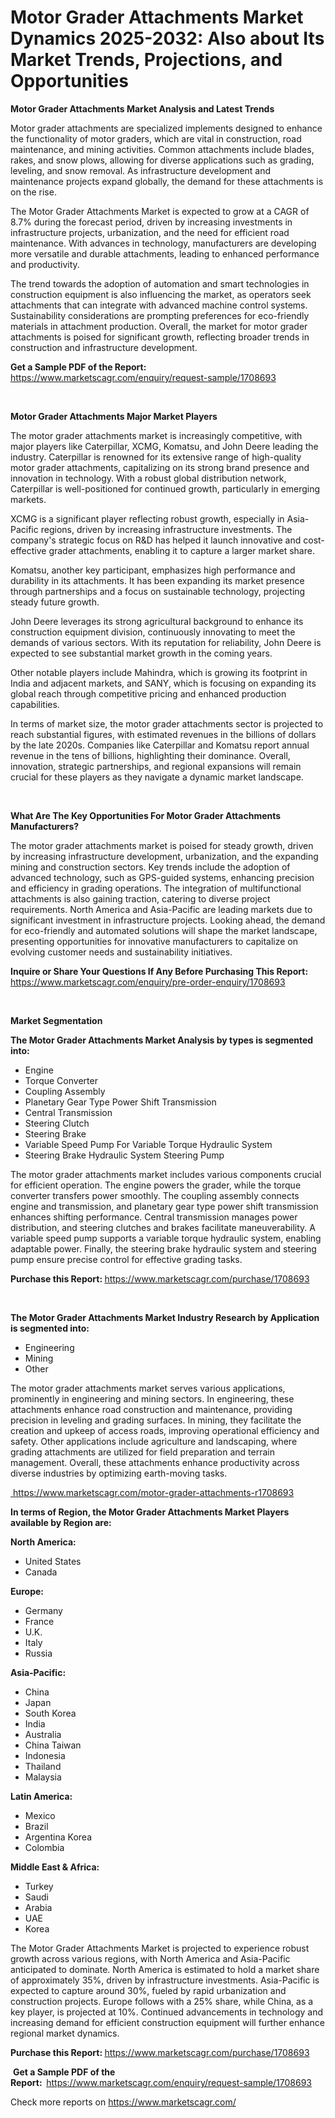 <p><h1>Motor Grader Attachments Market Dynamics 2025-2032: Also about Its Market Trends, Projections, and Opportunities</h1></p><p><strong>Motor Grader Attachments Market Analysis and Latest Trends</strong></p>
<p><p>Motor grader attachments are specialized implements designed to enhance the functionality of motor graders, which are vital in construction, road maintenance, and mining activities. Common attachments include blades, rakes, and snow plows, allowing for diverse applications such as grading, leveling, and snow removal. As infrastructure development and maintenance projects expand globally, the demand for these attachments is on the rise.</p><p>The Motor Grader Attachments Market is expected to grow at a CAGR of 8.7% during the forecast period, driven by increasing investments in infrastructure projects, urbanization, and the need for efficient road maintenance. With advances in technology, manufacturers are developing more versatile and durable attachments, leading to enhanced performance and productivity. </p><p>The trend towards the adoption of automation and smart technologies in construction equipment is also influencing the market, as operators seek attachments that can integrate with advanced machine control systems. Sustainability considerations are prompting preferences for eco-friendly materials in attachment production. Overall, the market for motor grader attachments is poised for significant growth, reflecting broader trends in construction and infrastructure development.</p></p>
<p><strong>Get a Sample PDF of the Report:&nbsp;</strong> <a href="https://www.marketscagr.com/enquiry/request-sample/1708693?utm_campaign=2008&utm_medium=2&utm_source=Github&utm_content=ia&utm_term=10012025&utm_id=motor-grader-attachments">https://www.marketscagr.com/enquiry/request-sample/1708693</a></p>
<p>&nbsp;</p>
<p><strong>Motor Grader Attachments Major Market Players</strong></p>
<p><p>The motor grader attachments market is increasingly competitive, with major players like Caterpillar, XCMG, Komatsu, and John Deere leading the industry. Caterpillar is renowned for its extensive range of high-quality motor grader attachments, capitalizing on its strong brand presence and innovation in technology. With a robust global distribution network, Caterpillar is well-positioned for continued growth, particularly in emerging markets.</p><p>XCMG is a significant player reflecting robust growth, especially in Asia-Pacific regions, driven by increasing infrastructure investments. The company's strategic focus on R&D has helped it launch innovative and cost-effective grader attachments, enabling it to capture a larger market share.</p><p>Komatsu, another key participant, emphasizes high performance and durability in its attachments. It has been expanding its market presence through partnerships and a focus on sustainable technology, projecting steady future growth.</p><p>John Deere leverages its strong agricultural background to enhance its construction equipment division, continuously innovating to meet the demands of various sectors. With its reputation for reliability, John Deere is expected to see substantial market growth in the coming years.</p><p>Other notable players include Mahindra, which is growing its footprint in India and adjacent markets, and SANY, which is focusing on expanding its global reach through competitive pricing and enhanced production capabilities. </p><p>In terms of market size, the motor grader attachments sector is projected to reach substantial figures, with estimated revenues in the billions of dollars by the late 2020s. Companies like Caterpillar and Komatsu report annual revenue in the tens of billions, highlighting their dominance. Overall, innovation, strategic partnerships, and regional expansions will remain crucial for these players as they navigate a dynamic market landscape.</p></p>
<p>&nbsp;</p>
<p><strong>What Are The Key Opportunities For Motor Grader Attachments Manufacturers?</strong></p>
<p><p>The motor grader attachments market is poised for steady growth, driven by increasing infrastructure development, urbanization, and the expanding mining and construction sectors. Key trends include the adoption of advanced technology, such as GPS-guided systems, enhancing precision and efficiency in grading operations. The integration of multifunctional attachments is also gaining traction, catering to diverse project requirements. North America and Asia-Pacific are leading markets due to significant investment in infrastructure projects. Looking ahead, the demand for eco-friendly and automated solutions will shape the market landscape, presenting opportunities for innovative manufacturers to capitalize on evolving customer needs and sustainability initiatives.</p></p>
<p><strong>Inquire or Share Your Questions If Any Before Purchasing This Report:</strong> <a href="https://www.marketscagr.com/enquiry/pre-order-enquiry/1708693?utm_campaign=2008&utm_medium=2&utm_source=Github&utm_content=ia&utm_term=10012025&utm_id=motor-grader-attachments">https://www.marketscagr.com/enquiry/pre-order-enquiry/1708693</a></p>
<p>&nbsp;</p>
<p><strong>Market Segmentation</strong></p>
<p><strong>The Motor Grader Attachments Market Analysis by types is segmented into:</strong></p>
<p><ul><li>Engine</li><li>Torque Converter</li><li>Coupling Assembly</li><li>Planetary Gear Type Power Shift Transmission</li><li>Central Transmission</li><li>Steering Clutch</li><li>Steering Brake</li><li>Variable Speed Pump For Variable Torque Hydraulic System</li><li>Steering Brake Hydraulic System Steering Pump</li></ul></p>
<p><p>The motor grader attachments market includes various components crucial for efficient operation. The engine powers the grader, while the torque converter transfers power smoothly. The coupling assembly connects engine and transmission, and planetary gear type power shift transmission enhances shifting performance. Central transmission manages power distribution, and steering clutches and brakes facilitate maneuverability. A variable speed pump supports a variable torque hydraulic system, enabling adaptable power. Finally, the steering brake hydraulic system and steering pump ensure precise control for effective grading tasks.</p></p>
<p><strong>Purchase this Report:&nbsp;</strong><a href="https://www.marketscagr.com/purchase/1708693?utm_campaign=2008&utm_medium=2&utm_source=Github&utm_content=ia&utm_term=10012025&utm_id=motor-grader-attachments">https://www.marketscagr.com/purchase/1708693</a></p>
<p>&nbsp;</p>
<p><strong>The Motor Grader Attachments Market Industry Research by Application is segmented into:</strong></p>
<p><ul><li>Engineering</li><li>Mining</li><li>Other</li></ul></p>
<p><p>The motor grader attachments market serves various applications, prominently in engineering and mining sectors. In engineering, these attachments enhance road construction and maintenance, providing precision in leveling and grading surfaces. In mining, they facilitate the creation and upkeep of access roads, improving operational efficiency and safety. Other applications include agriculture and landscaping, where grading attachments are utilized for field preparation and terrain management. Overall, these attachments enhance productivity across diverse industries by optimizing earth-moving tasks.</p></p>
<p><a href="https://www.marketscagr.com/motor-grader-attachments-r1708693?utm_campaign=2008&utm_medium=2&utm_source=Github&utm_content=ia&utm_term=10012025&utm_id=motor-grader-attachments">&nbsp;https://www.marketscagr.com/motor-grader-attachments-r1708693</a></p>
<p><strong>In terms of Region, the Motor Grader Attachments Market Players available by Region are:</strong></p>
<p>
    <p> <strong> North America: </strong>
        <ul>
            <li>United States</li>
            <li>Canada</li>
        </ul>
        </p> 
    <p> <strong> Europe: </strong>
        <ul>
            <li>Germany</li>
            <li>France</li>
            <li>U.K.</li>
            <li>Italy</li>
            <li>Russia</li>
        </ul>
        </p> 
    <p> <strong> Asia-Pacific: </strong>
        <ul>
            <li>China</li>
            <li>Japan</li>
            <li>South Korea</li>
            <li>India</li>
            <li>Australia</li>
            <li>China Taiwan</li>
            <li>Indonesia</li>
            <li>Thailand</li>
            <li>Malaysia</li>
        </ul>
        </p> 
    <p> <strong> Latin America: </strong>
        <ul>
            <li>Mexico</li>
            <li>Brazil</li>
            <li>Argentina Korea</li>
            <li>Colombia</li>
        </ul>
        </p> 
    <p> <strong> Middle East & Africa: </strong>
        <ul>
            <li>Turkey</li>
            <li>Saudi</li>
            <li>Arabia</li>
            <li>UAE</li>
            <li>Korea</li>
        </ul>
    </p>
    </p>
<p><p>The Motor Grader Attachments Market is projected to experience robust growth across various regions, with North America and Asia-Pacific anticipated to dominate. North America is estimated to hold a market share of approximately 35%, driven by infrastructure investments. Asia-Pacific is expected to capture around 30%, fueled by rapid urbanization and construction projects. Europe follows with a 25% share, while China, as a key player, is projected at 10%. Continued advancements in technology and increasing demand for efficient construction equipment will further enhance regional market dynamics.</p></p>
<p><strong>Purchase this Report: </strong><a href="https://www.marketscagr.com/purchase/1708693?utm_campaign=2008&utm_medium=2&utm_source=Github&utm_content=ia&utm_term=10012025&utm_id=motor-grader-attachments">https://www.marketscagr.com/purchase/1708693</a></p>
<p>&nbsp;<strong>Get a Sample PDF of the Report:&nbsp;&nbsp;</strong><a href="https://www.marketscagr.com/enquiry/request-sample/1708693?utm_campaign=2008&utm_medium=2&utm_source=Github&utm_content=ia&utm_term=10012025&utm_id=motor-grader-attachments">https://www.marketscagr.com/enquiry/request-sample/1708693</a></p>
<p><strong></strong></p>
<p>Check more reports on <a href="https://www.marketscagr.com/?utm_campaign=2008&utm_medium=2&utm_source=Github&utm_content=ia&utm_term=10012025&utm_id=motor-grader-attachments">https://www.marketscagr.com/</a></p>